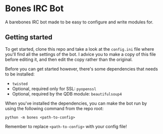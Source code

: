 # Bones IRC Bot
A barebones IRC bot made to be easy to configure and write modules for.

## Getting started
To get started, clone this repo and take a look at the `config.ini` file where you'll find all the settings of the bot. I advice you to make a copy of this file before editing it, and then edit the copy rather than the original.

Before you can get started however, there's some dependencies that needs to be installed:

- `twisted`
- Optional, required only for SSL: `pyopenssl`
- Optional, required by the QDB module: `beautifulsoup4`

When you've installed the dependencies, you can make the bot run by using the following command from the repo root:

`python -m bones <path-to-config>`

Remember to replace `<path-to-config>` with your config file!
